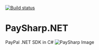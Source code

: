 [![Build status](https://ci.appveyor.com/api/projects/status/fflciv7os94nxl9u?svg=true)](https://ci.appveyor.com/project/daishisystems/daishi-paysharp)
# PaySharp.NET
PayPal .NET SDK in C#
![PaySharp Image](https://dl.dropboxusercontent.com/u/26042707/PaySharp%20Logo.jpg)